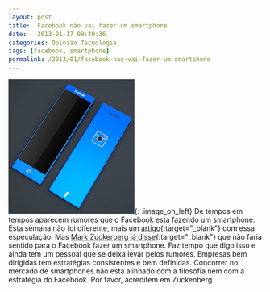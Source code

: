```yaml
---
layout: post
title:  Facebook não vai fazer um smartphone
date:   2013-01-17 09:49:36
categories: Opinião Tecnologia
tags: [facebook, smartphone]
permalink: /2013/01/facebook-nao-vai-fazer-um-smartphone
---
```


![facebook phone](/assets/images/2013/facebook-phone.jpg){: .image_on_left} De tempos em tempos aparecem rumores que o Facebook está fazendo um smartphone. Esta semana não foi diferente, mais um [artigo][artigo]{:target="_blank"} com essa especulação. Mas [Mark Zuckerberg já disse][zuckerberg-disse]{:target="_blank"} que não faria sentido para o Facebook fazer um smartphone. Faz tempo que digo isso e ainda tem um pessoal que se deixa levar pelos rumores. Empresas bem dirigidas tem estratégias consistentes e bem definidas. Concorrer no mercado de smartphones não está alinhado com a filosofia nem com a estratégia do Facebook. Por favor, acreditem em Zuckenberg.

[artigo]: http://techcrunch.com/2013/01/12/facebook-phone-yes-again/
[zuckerberg-disse]: http://www.businessinsider.com/zuckerberg-it-wouldnt-make-sense-for-us-to-make-a-phone-2012-7